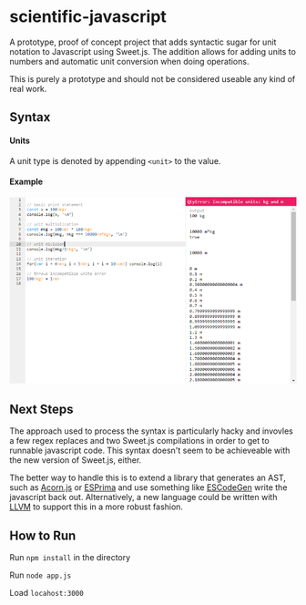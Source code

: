 # scientific-javascript
A prototype, proof of concept project that adds syntactic sugar for unit notation to Javascript using Sweet.js. The addition allows for adding units to numbers and automatic unit conversion when doing operations.

This is purely a prototype and should not be considered useable any kind of real work.

## Syntax
#### Units
A unit type is denoted by appending `<unit>` to the value.

#### Example
![example](/docs/example.png)

## Next Steps
The approach used to process the syntax is particularly hacky and invovles a few regex replaces and two Sweet.js compilations in order to get to runnable javascript code. This syntax doesn't seem to be achieveable with the new version of Sweet.js, either.

The better way to handle this is to extend a library that generates an AST, such as [Acorn.js](https://github.com/ternjs/acorn) or [ESPrima](http://esprima.org/) and use something like [ESCodeGen](https://github.com/estools/escodegen) write the javascript back out. Alternatively, a new language could be written with [LLVM](https://llvm.org/) to support this in a more robust fashion.

## How to Run
Run `npm install` in the directory

Run `node app.js`

Load `locahost:3000`
